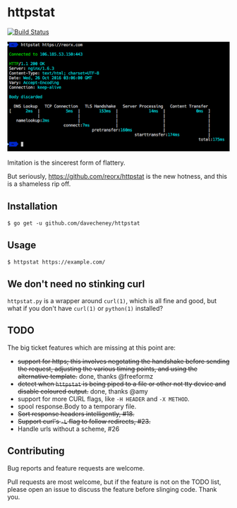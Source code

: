 # httpstat

[![Build Status](https://travis-ci.org/davecheney/httpstat.svg?branch=master)](https://travis-ci.org/davecheney/httpstat)

![Shameless](./screenshot.png)

Imitation is the sincerest form of flattery.

But seriously, https://github.com/reorx/httpstat is the new hotness, and this is a shameless rip off.

## Installation
```
$ go get -u github.com/davecheney/httpstat
```	
## Usage
```
$ httpstat https://example.com/
```
## We don't need no stinking curl

`httpstat.py` is a wrapper around `curl(1)`, which is all fine and good, but what if you don't have `curl(1)` or `python(1)` installed?

## TODO

The big ticket features which are missing at this point are:

- ~~support for https; this involves negotating the handshake before sending the request, adjusting the various timing points, and using the alternative template.~~ done, thanks @freeformz
- ~~detect when `httpstat` is being piped to a file or other not tty device and disable coloured output.~~ done, thanks @amy
- support for more CURL flags, like `-H HEADER` and `-X METHOD`.
- spool response.Body to a temporary file.
- ~~Sort response headers intelligently, #18.~~
- ~~Support curl's `-L` flag to follow redirects, #23.~~
- Handle urls without a scheme, #26

## Contributing

Bug reports and feature requests are welcome.

Pull requests are most welcome, but if the feature is not on the TODO list, please open an issue to discuss the feature before slinging code. Thank you.
